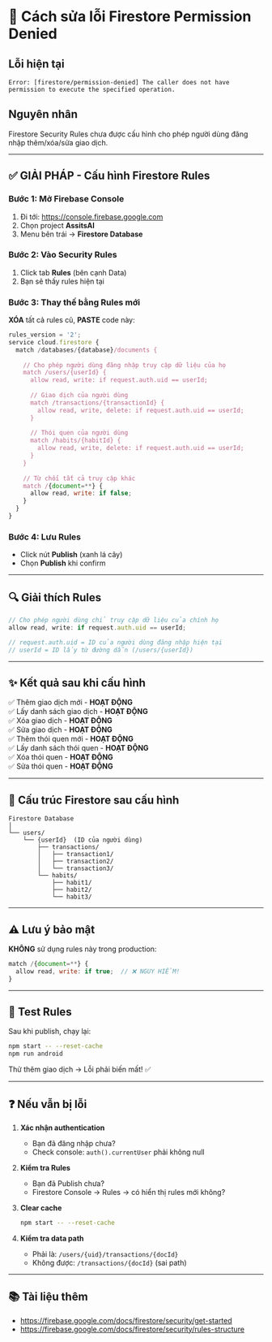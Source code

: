 # 🔧 Cách sửa lỗi Firestore Permission Denied

## Lỗi hiện tại
```
Error: [firestore/permission-denied] The caller does not have permission to execute the specified operation.
```

## Nguyên nhân
Firestore Security Rules chưa được cấu hình cho phép người dùng đăng nhập thêm/xóa/sửa giao dịch.

---

## ✅ GIẢI PHÁP - Cấu hình Firestore Rules

### Bước 1: Mở Firebase Console
1. Đi tới: https://console.firebase.google.com
2. Chọn project **AssitsAI**
3. Menu bên trái → **Firestore Database**

### Bước 2: Vào Security Rules
1. Click tab **Rules** (bên cạnh Data)
2. Bạn sẽ thấy rules hiện tại

### Bước 3: Thay thế bằng Rules mới

**XÓA** tất cả rules cũ, **PASTE** code này:

```javascript
rules_version = '2';
service cloud.firestore {
  match /databases/{database}/documents {
    
    // Cho phép người dùng đăng nhập truy cập dữ liệu của họ
    match /users/{userId} {
      allow read, write: if request.auth.uid == userId;
      
      // Giao dịch của người dùng
      match /transactions/{transactionId} {
        allow read, write, delete: if request.auth.uid == userId;
      }
      
      // Thói quen của người dùng
      match /habits/{habitId} {
        allow read, write, delete: if request.auth.uid == userId;
      }
    }
    
    // Từ chối tất cả truy cập khác
    match /{document=**} {
      allow read, write: if false;
    }
  }
}
```

### Bước 4: Lưu Rules
- Click nút **Publish** (xanh lá cây)
- Chọn **Publish** khi confirm

---

## 🔍 Giải thích Rules

```javascript
// Cho phép người dùng chỉ truy cập dữ liệu của chính họ
allow read, write: if request.auth.uid == userId;

// request.auth.uid = ID của người dùng đăng nhập hiện tại
// userId = ID lấy từ đường dẫn (/users/{userId})
```

---

## ✨ Kết quả sau khi cấu hình
✅ Thêm giao dịch mới - **HOẠT ĐỘNG**  
✅ Lấy danh sách giao dịch - **HOẠT ĐỘNG**  
✅ Xóa giao dịch - **HOẠT ĐỘNG**  
✅ Sửa giao dịch - **HOẠT ĐỘNG**  
✅ Thêm thói quen mới - **HOẠT ĐỘNG**  
✅ Lấy danh sách thói quen - **HOẠT ĐỘNG**  
✅ Xóa thói quen - **HOẠT ĐỘNG**  
✅ Sửa thói quen - **HOẠT ĐỘNG**  

---

## 🎯 Cấu trúc Firestore sau cấu hình

```
Firestore Database
│
└── users/
    └── {userId}  (ID của người dùng)
        ├── transactions/
        │   ├── transaction1/
        │   ├── transaction2/
        │   └── transaction3/
        └── habits/
            ├── habit1/
            ├── habit2/
            └── habit3/
```

---

## ⚠️ Lưu ý bảo mật

**KHÔNG** sử dụng rules này trong production:
```javascript
match /{document=**} {
  allow read, write: if true;  // ❌ NGUY HIỂM!
}
```

---

## 🧪 Test Rules

Sau khi publish, chạy lại:
```bash
npm start -- --reset-cache
npm run android
```

Thử thêm giao dịch → Lỗi phải biến mất! ✅

---

## ❓ Nếu vẫn bị lỗi

1. **Xác nhận authentication**
   - Bạn đã đăng nhập chưa?
   - Check console: `auth().currentUser` phải không null

2. **Kiểm tra Rules**
   - Bạn đã Publish chưa?
   - Firestore Console → Rules → có hiển thị rules mới không?

3. **Clear cache**
   ```bash
   npm start -- --reset-cache
   ```

4. **Kiểm tra data path**
   - Phải là: `/users/{uid}/transactions/{docId}`
   - Không được: `/transactions/{docId}` (sai path)

---

## 📚 Tài liệu thêm
- https://firebase.google.com/docs/firestore/security/get-started
- https://firebase.google.com/docs/firestore/security/rules-structure
